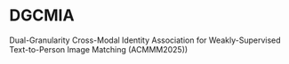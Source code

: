 # DGCMIA
Dual-Granularity Cross-Modal Identity Association for Weakly-Supervised Text-to-Person Image Matching (ACMMM2025))
